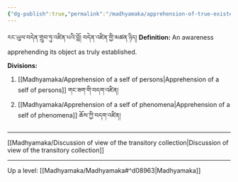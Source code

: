 ```yaml
---
{"dg-publish":true,"permalink":"/madhyamaka/apprehension-of-true-existence/"}
---
```


རང་ཡུལ་བདེན་གྲུབ་ཏུ་འཛིན་པའི་བློ། བདེན་འཛིན་གྱི་མཚན་ཉིད། 
**Definition:** An awareness apprehending its object as truly established.

**Divisions:**
1. [[Madhyamaka/Apprehension of a self of persons\|Apprehension of a self of persons]] གང་ཟག་གི་བདག་འཛིན།
2. [[Madhyamaka/Apprehension of a self of phenomena\|Apprehension of a self of phenomena]] ཆོས་ཀྱི་བདག་འཛིན།

---
[[Madhyamaka/Discussion of view of the transitory collection\|Discussion of view of the transitory collection]]


---
Up a level: [[Madhyamaka/Madhyamaka#^d08963\|Madhyamaka]]